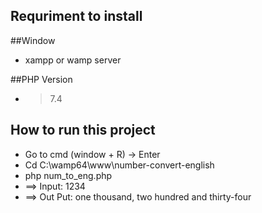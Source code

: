 ## Requriment to install
##Window
- xampp or wamp server
  

##PHP Version 
- >7.4

## How to run this project 
- Go to cmd (window + R) -> Enter
- Cd C:\wamp64\www\number-convert-english
- php num_to_eng.php
- ==> Input: 1234
- ==> Out Put: one thousand, two hundred and thirty-four

  

